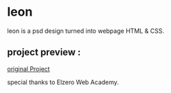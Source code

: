 # leon

leon is a psd design turned into webpage HTML &amp; CSS.

## project preview :

[original Project](https://elzerowebschool.github.io/HTML_And_CSS_Template_One/)

special thanks to Elzero Web Academy.
